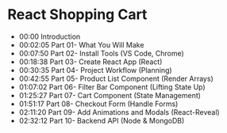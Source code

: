 # React Shopping Cart

* 00:00 Introduction
* 00:02:05 Part 01- What You Will Make
* 00:07:50 Part 02- Install Tools (VS Code, Chrome)
* 00:18:38 Part 03- Create React App (React)
* 00:30:35 Part 04- Project Workflow (Planning)
* 00:42:55 Part 05- Product List Component (Render Arrays)
* 01:07:02 Part 06- Filter Bar Component  (Lifting State Up)
* 01:25:27 Part 07- Cart Component (State Management)
* 01:51:17 Part 08- Checkout Form (Handle Forms)
* 02:11:20 Part 09- Add Animations and Modals (React-Reveal)
* 02:32:12 Part 10- Backend API (Node & MongoDB)
